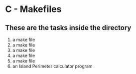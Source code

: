 # C - Makefiles
## These are the tasks inside the directory
1. a make file
2. a make file
3. a make file
4. a make file
5. a make file
6. an Island Perimeter calculator program
